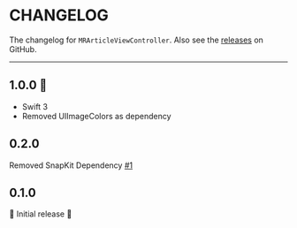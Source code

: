 # CHANGELOG

The changelog for `MRArticleViewController`. Also see the [releases](https://github.com/mrigdon/MRArticleViewController/releases) on GitHub.

--------------------------------------

1.0.0 :tada:
-----

- Swift 3
- Removed UIImageColors as dependency

0.2.0
-----

Removed SnapKit Dependency [#1](https://github.com/mrigdon/MRArticleViewController/issues/1)

0.1.0
-----

:tada: Initial release :tada:
